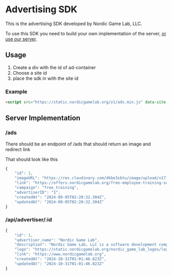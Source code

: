 # Advertising SDK
This is the advertising SDK developed by Nordic Game Lab, LLC.

To use this SDK you need to build your own implementation of the server, [or use our server](https://github.com/nordic-game-lab/ad-server).

## Usage

1. Create a div with the id of ad-container
2. Choose a site id
3. place the sdk in with the site id

### Example

```html
<script src="https://static.nordicgamelab.org/v1/ads.min.js" data-site-id="example" data-image-size="1500px"></script>
```

## Server Implementation 

### /ads
There should be an endpoint of /ads that should return an image and redirect link

That should look like this 

```javascript
{
    "id": 1,
    "imageURL": "https://res.cloudinary.com/dkbe3sbtu/image/upload/v1715777083/Adverts/free-employee-training-software.png",
    "link": "https://offers.nordicgamelab.org/free-employee-training-software",
    "campaign": "free_training",
    "advertiserID": "1",
    "createdAt": "2024-09-05T02:20:32.304Z",
    "updatedAt": "2024-09-05T02:20:32.304Z"
}
```

### /api/advertiser/:id

```javascript
{
    "id": 1,
    "advertiser_name": "Nordic Game Lab",
    "description": "Nordic Game Lab, LLC is a software development company founded on the belief that high-quality software solutions should be accessible to all businesses. Founded by Andrew Ball, a seasoned software developer, Nordic Game Lab was born out of a desire to provide affordable, yet powerful tools that empower businesses to thrive in the digital age.",
    "logo": "https://static.nordicgamelab.org/nordic_game_lab_logos/logo_white_background.jpg",
    "link": "https://www.nordicgamelab.org",
    "createdAt": "2024-10-31T01:01:46.823Z",
    "updatedAt": "2024-10-31T01:01:46.823Z"
}
```
